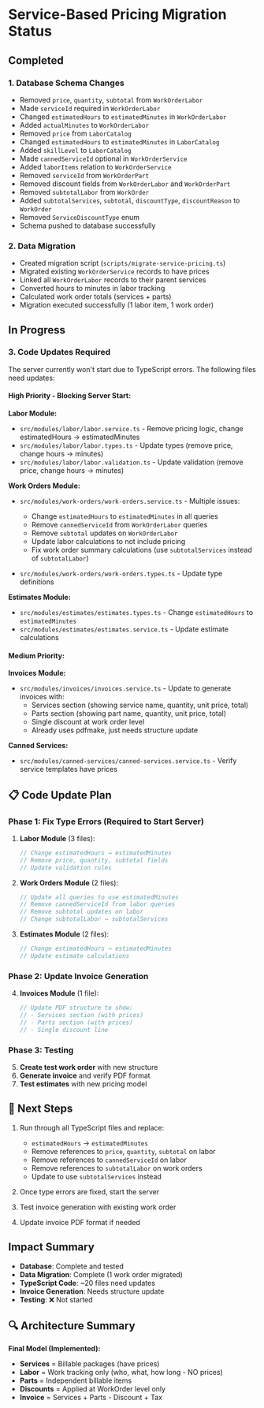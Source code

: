 # Service-Based Pricing Migration Status

##  Completed

### 1. Database Schema Changes
-  Removed `price`, `quantity`, `subtotal` from `WorkOrderLabor`
-  Made `serviceId` required in `WorkOrderLabor`
-  Changed `estimatedHours` to `estimatedMinutes` in `WorkOrderLabor`
-  Added `actualMinutes` to `WorkOrderLabor`
-  Removed `price` from `LaborCatalog`
-  Changed `estimatedHours` to `estimatedMinutes` in `LaborCatalog`
-  Added `skillLevel` to `LaborCatalog`
-  Made `cannedServiceId` optional in `WorkOrderService`
-  Added `laborItems` relation to `WorkOrderService`
-  Removed `serviceId` from `WorkOrderPart`
-  Removed discount fields from `WorkOrderLabor` and `WorkOrderPart`
-  Removed `subtotalLabor` from `WorkOrder`
-  Added `subtotalServices`, `subtotal`, `discountType`, `discountReason` to `WorkOrder`
-  Removed `ServiceDiscountType` enum
-  Schema pushed to database successfully

### 2. Data Migration
-  Created migration script (`scripts/migrate-service-pricing.ts`)
-  Migrated existing `WorkOrderService` records to have prices
-  Linked all `WorkOrderLabor` records to their parent services
-  Converted hours to minutes in labor tracking
-  Calculated work order totals (services + parts)
-  Migration executed successfully (1 labor item, 1 work order)

##  In Progress

### 3. Code Updates Required

The server currently won't start due to TypeScript errors. The following files need updates:

#### High Priority - Blocking Server Start:

**Labor Module:**
- `src/modules/labor/labor.service.ts` - Remove pricing logic, change estimatedHours → estimatedMinutes
- `src/modules/labor/labor.types.ts` - Update types (remove price, change hours → minutes)
- `src/modules/labor/labor.validation.ts` - Update validation (remove price, change hours → minutes)

**Work Orders Module:**
- `src/modules/work-orders/work-orders.service.ts` - Multiple issues:
  - Change `estimatedHours` to `estimatedMinutes` in all queries
  - Remove `cannedServiceId` from `WorkOrderLabor` queries
  - Remove `subtotal` updates on `WorkOrderLabor`
  - Update labor calculations to not include pricing
  - Fix work order summary calculations (use `subtotalServices` instead of `subtotalLabor`)
  
- `src/modules/work-orders/work-orders.types.ts` - Update type definitions

**Estimates Module:**
- `src/modules/estimates/estimates.types.ts` - Change `estimatedHours` to `estimatedMinutes`
- `src/modules/estimates/estimates.service.ts` - Update estimate calculations

#### Medium Priority:

**Invoices Module:**
- `src/modules/invoices/invoices.service.ts` - Update to generate invoices with:
  - Services section (showing service name, quantity, unit price, total)
  - Parts section (showing part name, quantity, unit price, total)
  - Single discount at work order level
  - Already uses pdfmake, just needs structure update

**Canned Services:**
- `src/modules/canned-services/canned-services.service.ts` - Verify service templates have prices

## 📋 Code Update Plan

### Phase 1: Fix Type Errors (Required to Start Server)

1. **Labor Module** (3 files):
   ```typescript
   // Change estimatedHours → estimatedMinutes
   // Remove price, quantity, subtotal fields
   // Update validation rules
   ```

2. **Work Orders Module** (2 files):
   ```typescript
   // Update all queries to use estimatedMinutes
   // Remove cannedServiceId from labor queries
   // Remove subtotal updates on labor
   // Change subtotalLabor → subtotalServices
   ```

3. **Estimates Module** (2 files):
   ```typescript
   // Change estimatedHours → estimatedMinutes
   // Update estimate calculations
   ```

### Phase 2: Update Invoice Generation

4. **Invoices Module** (1 file):
   ```typescript
   // Update PDF structure to show:
   // - Services section (with prices)
   // - Parts section (with prices)
   // - Single discount line
   ```

### Phase 3: Testing

5. **Create test work order** with new structure
6. **Generate invoice** and verify PDF format
7. **Test estimates** with new pricing model

## 🎯 Next Steps

1. Run through all TypeScript files and replace:
   - `estimatedHours` → `estimatedMinutes`
   - Remove references to `price`, `quantity`, `subtotal` on labor
   - Remove references to `cannedServiceId` on labor
   - Remove references to `subtotalLabor` on work orders
   - Update to use `subtotalServices` instead

2. Once type errors are fixed, start the server

3. Test invoice generation with existing work order

4. Update invoice PDF format if needed

##  Impact Summary

- **Database**:  Complete and tested
- **Data Migration**:  Complete (1 work order migrated)
- **TypeScript Code**:  ~20 files need updates
- **Invoice Generation**:  Needs structure update
- **Testing**: ❌ Not started

## 🔍 Architecture Summary

**Final Model (Implemented):**
- **Services** = Billable packages (have prices)
- **Labor** = Work tracking only (who, what, how long - NO prices)
- **Parts** = Independent billable items
- **Discounts** = Applied at WorkOrder level only
- **Invoice** = Services + Parts - Discount + Tax
